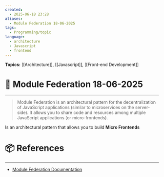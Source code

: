```yaml
---
created:
  - 2025-06-18 23:28
aliases:
  - Module Federation 18-06-2025
tags:
  - Programming/topic
language:
  - architecture
  - Javascript
  - frontend
---
```


**Topics:** [[Architecture]], [[Javascript]], [[Front-end Development]]

# 📃 Module Federation 18-06-2025

---
> Module Federation is an architectural pattern for the decentralization of JavaScript applications (similar to microservices on the server-side). It allows you to share code and resources among multiple JavaScript applications (or micro-frontends).

Is an architectural pattern that allows you to build **Micro Frontends**

# 📦 References

---

- [Module Federation Documentation](https://module-federation.io/guide/start/index.html)
